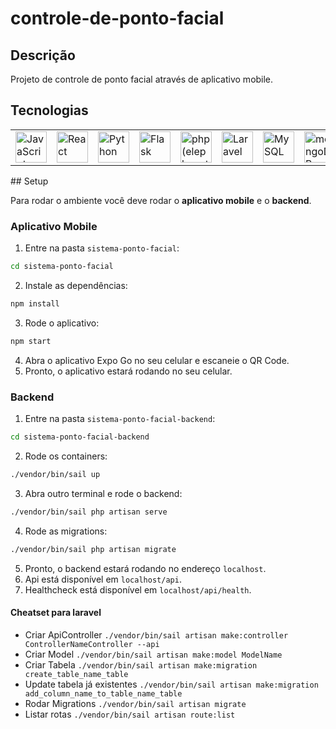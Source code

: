 # controle-de-ponto-facial

## Descrição

Projeto de controle de ponto facial através de aplicativo mobile.

## Tecnologias

<div align="center">
	<table>
		<tr>
			<td><img width="50" src="https://user-images.githubusercontent.com/25181517/117447155-6a868a00-af3d-11eb-9cfe-245df15c9f3f.png" alt="JavaScript" title="JavaScript"/></td>
			<td><img width="50" src="https://user-images.githubusercontent.com/25181517/183897015-94a058a6-b86e-4e42-a37f-bf92061753e5.png" alt="React" title="React"/></td>
			<td><img width="50" src="https://user-images.githubusercontent.com/25181517/183423507-c056a6f9-1ba8-4312-a350-19bcbc5a8697.png" alt="Python" title="Python"/></td>
			<td><img width="50" src="https://user-images.githubusercontent.com/25181517/183423775-2276e25d-d43d-4e58-890b-edbc88e915f7.png" alt="Flask" title="Flask"/></td>
			<td><img width="50" src="https://github.com/marwin1991/profile-technology-icons/assets/76662862/dbbc299a-8356-45e4-9d2e-a6c21b4569cf" alt="php (elephpant)" title="php (elephpant)"/></td>
			<td><img width="50" src="https://github.com/marwin1991/profile-technology-icons/assets/25181517/afcf1c98-544e-41fb-bf44-edba5e62809a" alt="Laravel" title="Laravel"/></td>
			<td><img width="50" src="https://user-images.githubusercontent.com/25181517/183896128-ec99105a-ec1a-4d85-b08b-1aa1620b2046.png" alt="MySQL" title="MySQL"/></td>
			<td><img width="50" src="https://user-images.githubusercontent.com/25181517/182884177-d48a8579-2cd0-447a-b9a6-ffc7cb02560e.png" alt="mongoDB" title="mongoDB"/></td>
			<td><img width="50" src="https://user-images.githubusercontent.com/25181517/117207330-263ba280-adf4-11eb-9b97-0ac5b40bc3be.png" alt="Docker" title="Docker"/></td>
		</tr>
	</table>
</div>
## Setup

Para rodar o ambiente você deve rodar o **aplicativo mobile** e o **backend**.

### Aplicativo Mobile

1. Entre na pasta `sistema-ponto-facial`:

```bash
cd sistema-ponto-facial
```

2. Instale as dependências:

```bash
npm install
```

3. Rode o aplicativo:

```bash
npm start
```

4. Abra o aplicativo Expo Go no seu celular e escaneie o QR Code.
5. Pronto, o aplicativo estará rodando no seu celular.

### Backend

1. Entre na pasta `sistema-ponto-facial-backend`:

```bash
cd sistema-ponto-facial-backend
```

2. Rode os containers:

```bash
./vendor/bin/sail up
```

3. Abra outro terminal e rode o backend:

```bash
./vendor/bin/sail php artisan serve
```

4. Rode as migrations:

```bash
./vendor/bin/sail php artisan migrate
```

5. Pronto, o backend estará rodando no endereço `localhost`.
6. Api está disponível em `localhost/api`.
7. Healthcheck está disponível em `localhost/api/health`.

#### Cheatset para laravel
- Criar ApiController `./vendor/bin/sail artisan make:controller ControllerNameController --api`
- Criar Model `./vendor/bin/sail artisan make:model ModelName`
- Criar Tabela `./vendor/bin/sail artisan make:migration create_table_name_table`
- Update tabela já existentes `./vendor/bin/sail artisan make:migration add_column_name_to_table_name_table`
- Rodar Migrations `./vendor/bin/sail artisan migrate`
- Listar rotas `./vendor/bin/sail artisan route:list`
